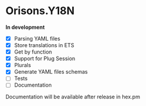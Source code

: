 # Orisons.Y18N

**In development**

- [x] Parsing YAML files
- [x] Store translations in ETS
- [x] Get by function
- [x] Support for Plug Session
- [x] Plurals
- [x] Generate YAML files schemas
- [ ] Tests
- [ ] Documentation

Documentation will be available after release in hex.pm
